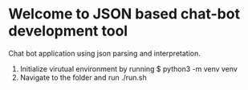 # Welcome to JSON based chat-bot development tool

Chat bot application using json parsing and interpretation. 

1.  Initialize virutual environment by running 
    $ python3 -m venv venv
2.  Navigate to the folder and run ./run.sh
